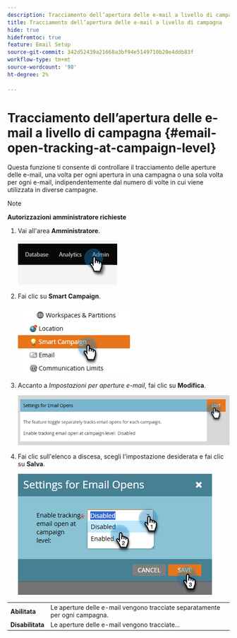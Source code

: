 ```yaml
---
description: Tracciamento dell’apertura delle e-mail a livello di campagna - Documenti Marketo - Documentazione del prodotto
title: Tracciamento dell’apertura delle e-mail a livello di campagna
hide: true
hidefromtoc: true
feature: Email Setup
source-git-commit: 342d52439a21668a3bf94e5149710b20e4ddb83f
workflow-type: tm+mt
source-wordcount: '98'
ht-degree: 2%

---
```


# Tracciamento dell’apertura delle e-mail a livello di campagna {#email-open-tracking-at-campaign-level}

Questa funzione ti consente di controllare il tracciamento delle aperture delle e-mail, una volta per ogni apertura in una campagna o una sola volta per ogni e-mail, indipendentemente dal numero di volte in cui viene utilizzata in diverse campagne.

>[!NOTE]
>
>**Autorizzazioni amministratore richieste**

1. Vai all&#39;area **Amministratore**.

   ![](assets/email-open-tracking-at-campaign-level-1.png)

1. Fai clic su **Smart Campaign**.

   ![](assets/email-open-tracking-at-campaign-level-2.png)

1. Accanto a _Impostazioni per aperture e-mail_, fai clic su **Modifica**.

   ![](assets/email-open-tracking-at-campaign-level-3.png)

1. Fai clic sull&#39;elenco a discesa, scegli l&#39;impostazione desiderata e fai clic su **Salva**.

   ![](assets/email-open-tracking-at-campaign-level-4.png)

<table><tbody>
  <tr>
    <td><b>Abilitata</b></td>
    <td>Le aperture delle e-mail vengono tracciate separatamente per ogni campagna.</td>
  </tr>
  <tr>
    <td><b>Disabilitata</b></td>
    <td>Le aperture delle e-mail vengono tracciate...</td>
  </tr>
</tbody>
</table>
